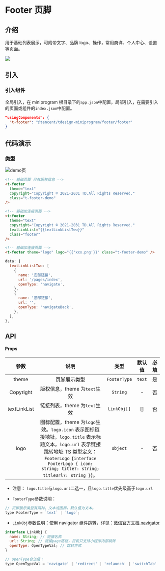 # Footer 页脚

## 介绍

用于基础列表展示，可附带文字、品牌 logo、操作，常用商详、个人中心、设置等页面。

![](https://tdesign.gtimg.com/miniprogram/qrcode/footer.png)

## 引入

### 引入组件

全局引入，在 miniprogram 根目录下的`app.json`中配置，局部引入，在需要引入的页面或组件的`index.json`中配置。

```json
"usingComponents": {
  "t-footer": "@tencent/tdesign-miniprogram/footer/footer"
}
```

## 代码演示

### 类型

![demo页](图片链接 'optional title')

```html
<!-- 基础页脚 只有版权信息 -->
<t-footer
  theme="text"
  copyright="Copyright © 2021-2031 TD.All Rights Reserved."
  class="t-footer-demo"
/>

<!-- 基础加连接页脚 -->
<t-footer
  theme="text"
  copyright="Copyright © 2021-2031 TD.All Rights Reserved."
  textLinkList="{{textLinkListTwo}}"
  class="footer"
/>

<!-- 基础加连接页脚 -->
<t-footer theme="logo" logo="{{'xxx.png'}}" class="t-footer-demo" />
```

```js
data: {
  textLinkListTwo: [
    {
      name: '底部链接',
      url: '/pages/index',
      openType: 'navigate',
    },
    {
      name: '底部链接',
      url: '',
      openType: 'navigateBack',
    },
  ],
},
```

## API

#### Props

|     参数     |                                                                                                            说明                                                                                                            |     类型     | 默认值 | 必填 |
| :----------: | :------------------------------------------------------------------------------------------------------------------------------------------------------------------------------------------------------------------------: | :----------: | :----: | :--: |
|    theme     |                                                                                                        页脚展示类型                                                                                                        | `FooterType` | `text` |  是  |
|  Copyright   |                                                                                                版权信息，theme 为`text`生效                                                                                                |   `String`   |   -    |  否  |
| textLinkList |                                                                                                链接列表，theme 为`text`生效                                                                                                | `LinkObj[]`  |   []   |  否  |
|     logo     | 图标配置，theme 为`logo`生效。`logo.icon` 表示图标链接地址，`logo.title` 表示标题文本，`logo.url` 表示链接跳转地址 TS 类型定义：`FooterLogo【interface FooterLogo { icon: string; title?: string; titleUrl?: string }】`。 |   `object`   |   -    |  否  |

- 注意： `logo.title`与`logo.url`二选一，且`logo.title`优先级高于`logo.url`

- `FooterType`参数说明：

```javascript
// 页脚展示类型有两种，文本或图标，默认值为文本。
type FooterType = `text` | `logo`;
```

- `LinkObj`参数说明：使用 navigator 组件跳转，详见：[微信官方文档 navigator](https://developers.weixin.qq.com/miniprogram/dev/component/navigator.html)

```javascript
interface LinkObj {
  name: String; // 链接名称
  url: String; // 链接page路径，目前只支持小程序内部跳转
  openType: OpenTypeVal; // 跳转方式
}

// openType合法值：
type OpenTypeVal = 'navigate' | 'redirect' | 'relaunch' | 'switchTab' | 'navigateBack';
```

